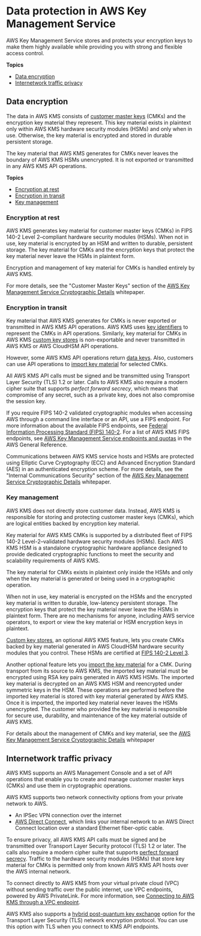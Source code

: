 # Data protection in AWS Key Management Service<a name="data-protection"></a>

AWS Key Management Service stores and protects your encryption keys to make them highly available while providing you with strong and flexible access control\.

**Topics**
+ [Data encryption](#data-encryption)
+ [Internetwork traffic privacy](#inter-network-privacy)

## Data encryption<a name="data-encryption"></a>

The data in AWS KMS consists of [customer master keys](concepts.md#master_keys) \(CMKs\) and the encryption key material they represent\. This key material exists in plaintext only within AWS KMS hardware security modules \(HSMs\) and only when in use\. Otherwise, the key material is encrypted and stored in durable persistent storage\. 

The key material that AWS KMS generates for CMKs never leaves the boundary of AWS KMS HSMs unencrypted\. It is not exported or transmitted in any AWS KMS API operations\.

**Topics**
+ [Encryption at rest](#encryption-at-rest)
+ [Encryption in transit](#encryption-in-transit)
+ [Key management](#encryption-key-mgmt)

### Encryption at rest<a name="encryption-at-rest"></a>

AWS KMS generates key material for customer master keys \(CMKs\) in FIPS 140\-2 Level 2–compliant hardware security modules \(HSMs\)\. When not in use, key material is encrypted by an HSM and written to durable, persistent storage\. The key material for CMKs and the encryption keys that protect the key material never leave the HSMs in plaintext form\. 

Encryption and management of key material for CMKs is handled entirely by AWS KMS\.

For more details, see the "Customer Master Keys" section of the [AWS Key Management Service Cryptographic Details](https://d0.awsstatic.com/whitepapers/KMS-Cryptographic-Details.pdf) whitepaper\.

### Encryption in transit<a name="encryption-in-transit"></a>

Key material that AWS KMS generates for CMKs is never exported or transmitted in AWS KMS API operations\. AWS KMS uses [key identifiers](concepts.md#key-id) to represent the CMKs in API operations\. Similarly, key material for CMKs in AWS KMS [custom key stores](custom-key-store-overview.md) is non\-exportable and never transmitted in AWS KMS or AWS CloudHSM API operations\.

However, some AWS KMS API operations return [data keys](concepts.md#data-keys)\. Also, customers can use API operations to [import key material](importing-keys.md) for selected CMKs\. 

All AWS KMS API calls must be signed and be transmitted using Transport Layer Security \(TLS\) 1\.2 or later\. Calls to AWS KMS also require a modern cipher suite that supports *perfect forward secrecy*, which means that compromise of any secret, such as a private key, does not also compromise the session key\. 

If you require FIPS 140\-2 validated cryptographic modules when accessing AWS through a command line interface or an API, use a FIPS endpoint\. For more information about the available FIPS endpoints, see [Federal Information Processing Standard \(FIPS\) 140\-2](http://aws.amazon.com/compliance/fips/)\. For a list of AWS KMS FIPS endpoints, see [AWS Key Management Service endpoints and quotas](https://docs.aws.amazon.com/general/latest/gr/kms.html) in the AWS General Reference\.

Communications between AWS KMS service hosts and HSMs are protected using Elliptic Curve Cryptography \(ECC\) and Advanced Encryption Standard \(AES\) in an authenticated encryption scheme\. For more details, see the "Internal Communications Security" section of the [AWS Key Management Service Cryptographic Details](https://d0.awsstatic.com/whitepapers/KMS-Cryptographic-Details.pdf) whitepaper\.

### Key management<a name="encryption-key-mgmt"></a>

AWS KMS does not directly store customer data\. Instead, AWS KMS is responsible for storing and protecting customer master keys \(CMKs\), which are logical entities backed by encryption key material\.

Key material for AWS KMS CMKs is supported by a distributed fleet of FIPS 140\-2 Level\-2–validated hardware security modules \(HSMs\)\. Each AWS KMS HSM is a standalone cryptographic hardware appliance designed to provide dedicated cryptographic functions to meet the security and scalability requirements of AWS KMS\.

The key material for CMKs exists in plaintext only inside the HSMs and only when the key material is generated or being used in a cryptographic operation\.

When not in use, key material is encrypted on the HSMs and the encrypted key material is written to durable, low\-latency persistent storage\. The encryption keys that protect the key material never leave the HSMs in plaintext form\. There are no mechanisms for anyone, including AWS service operators, to export or view the key material or HSM encryption keys in plaintext\.

[Custom key stores](custom-key-store-overview.md), an optional AWS KMS feature, lets you create CMKs backed by key material generated in AWS CloudHSM hardware security modules that you control\. These HSMs are certified at [FIPS 140\-2 Level 3](https://docs.aws.amazon.com/cloudhsm/latest/userguide/compliance.html)\. 

Another optional feature lets you [import the key material](importing-keys.md) for a CMK\. During transport from its source to AWS KMS, the imported key material must be encrypted using RSA key pairs generated in AWS KMS HSMs\. The imported key material is decrypted on an AWS KMS HSM and reencrypted under symmetric keys in the HSM\. These operations are performed before the imported key material is stored with key material generated by AWS KMS\. Once it is imported, the imported key material never leaves the HSMs unencrypted\. The customer who provided the key material is responsible for secure use, durability, and maintenance of the key material outside of AWS KMS\.

For details about the management of CMKs and key material, see the [AWS Key Management Service Cryptographic Details](https://d0.awsstatic.com/whitepapers/KMS-Cryptographic-Details.pdf) whitepaper

## Internetwork traffic privacy<a name="inter-network-privacy"></a>

AWS KMS supports an AWS Management Console and a set of API operations that enable you to create and manage customer master keys \(CMKs\) and use them in cryptographic operations\.

AWS KMS supports two network connectivity options from your private network to AWS\.
+ An IPSec VPN connection over the internet
+ [AWS Direct Connect](https://aws.amazon.com/directconnect/), which links your internal network to an AWS Direct Connect location over a standard Ethernet fiber\-optic cable\.

To ensure privacy, all AWS KMS API calls must be signed and be transmitted over Transport Layer Security protocol \(TLS\) 1\.2 or later\. The calls also require a modern cipher suite that supports [perfect forward secrecy](https://en.wikipedia.org/wiki/Forward_secrecy)\. Traffic to the hardware security modules \(HSMs\) that store key material for CMKs is permitted only from known AWS KMS API hosts over the AWS internal network\.

To connect directly to AWS KMS from your virtual private cloud \(VPC\) without sending traffic over the public internet, use VPC endpoints, powered by AWS PrivateLink\. For more information, see [Connecting to AWS KMS through a VPC endpoint](kms-vpc-endpoint.md)\.

AWS KMS also supports a [hybrid post\-quantum key exchange](pqtls.md) option for the Transport Layer Security \(TLS\) network encryption protocol\. You can use this option with TLS when you connect to KMS API endpoints\.